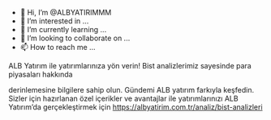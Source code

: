 - 👋 Hi, I’m @ALBYATIRIMMM
- 👀 I’m interested in ...
- 🌱 I’m currently learning ...
- 💞️ I’m looking to collaborate on ...
- 📫 How to reach me ...

<!---
ALBYATIRIMMM/ALBYATIRIMMM is a ✨ special ✨ repository because its `README.md` (this file) appears on your GitHub profile.
You can click the Preview link to take a look at your changes.
--->ALB Yatırım ile yatırımlarınıza yön verin! Bist analizlerimiz sayesinde para piyasaları hakkında 
derinlemesine bilgilere sahip olun. Gündemi ALB yatırım farkıyla keşfedin. Sizler için hazırlanan özel 
içerikler ve avantajlar ile yatırımlarınızı ALB Yatırım’da gerçekleştirmek için 
https://albyatirim.com.tr/analiz/bist-analizleri
